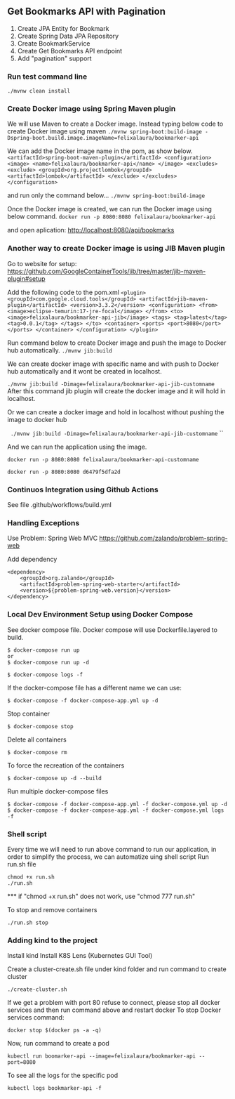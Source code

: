 ## Get Bookmarks API with Pagination

1. Create JPA Entity for Bookmark
2. Create Spring Data JPA Repository
3. Create BookmarkService
4. Create Get Bookmarks API endpoint
5. Add "pagination" support




### Run test command line
`./mvnw clean install`

### Create Docker image using Spring Maven plugin
We will use Maven to create a Docker image.
Instead typing below code to create Docker image using maven
`./mvnw spring-boot:build-image -Dspring-boot.build.image.imageName=felixalaura/bookmarker-api  
`

We can add the Docker image name in the pom, as show below.
`<artifactId>spring-boot-maven-plugin</artifactId>
<configuration>
<image>
<name>felixalaura/bookmarker-api</name>
</image>
<excludes>
<exclude>
<groupId>org.projectlombok</groupId>
<artifactId>lombok</artifactId>
</exclude>
</excludes>
</configuration>`

and run only the command below...
`./mvnw spring-boot:build-image`

Once the Docker image is created, we can run the Docker image using below command.
`docker run -p 8080:8080 felixalaura/bookmarker-api`

and open aplication:
[http://localhost:8080/api/bookmarks](http://localhost:8080/api/bookmarks)


### Another way to create Docker image is using JIB Maven plugin

Go to website for setup:
https://github.com/GoogleContainerTools/jib/tree/master/jib-maven-plugin#setup

Add the following code to the pom.xml
`
<plugin>
<groupId>com.google.cloud.tools</groupId>
<artifactId>jib-maven-plugin</artifactId>
<version>3.3.2</version>
<configuration>
<from>
<image>eclipse-temurin:17-jre-focal</image>
</from>
<to>
<image>felixalaura/bookmarker-api-jib</image>
<tags>
<tag>latest</tag>
<tag>0.0.1</tag>
</tags>
</to>
<container>
<ports>
<port>8080</port>
</ports>
</container>
</configuration>
</plugin>
`

Run command below to create Docker image and push the image to Docker hub automatically.
`./mvnw jib:build`

We can create docker image with specific name and with push to Docker hub automatically and it wont be created in localhost.

``./mvnw jib:build -Dimage=felixalaura/bookmarker-api-jib-customname``
After this command jib plugin will create the docker image and it will hold in localhost.

Or we can create a docker image and hold in localhost without pushing the image to docker hub

``
./mvnw jib:build -Dimage=felixalaura/bookmarker-api-jib-customname``
``

And we can run the application using the image.

``docker run -p 8080:8080 felixalaura/bookmarker-api-customname``

``docker run -p 8080:8080 d6479f5dfa2d``


### Continuos Integration using Github Actions
See file .github/workflows/build.yml

### Handling Exceptions
Use Problem: Spring Web MVC
https://github.com/zalando/problem-spring-web

Add dependency
```
<dependency>
    <groupId>org.zalando</groupId>
    <artifactId>problem-spring-web-starter</artifactId>
    <version>${problem-spring-web.version}</version>
</dependency>
```

### Local Dev Environment Setup using Docker Compose
See docker compose file.
Docker compose will use Dockerfile.layered to build.
```
$ docker-compose run up
or
$ docker-compose run up -d

$ docker-compose logs -f
```

If the docker-compose file has a different name we can use:
```
$ docker-compose -f docker-compose-app.yml up -d
```

Stop container
```
$ docker-compose stop
```

Delete all containers
```
$ docker-compose rm
```

To force the recreation of the containers
```
$ docker-compose up -d --build
```

Run multiple docker-compose files
```
$ docker-compose -f docker-compose-app.yml -f docker-compose.yml up -d
$ docker-compose -f docker-compose-app.yml -f docker-compose.yml logs -f
```

### Shell script
Every time we will need to run above command to run our application, in order to simplify the process, we can automatize uing shell script
Run run.sh file
```
chmod +x run.sh
./run.sh
```
*** if "chmod +x run.sh" does not work, use "chmod 777 run.sh"

To stop and remove containers
```
./run.sh stop
```

### Adding kind to the project
Install kind
Install K8S Lens (Kubernetes GUI Tool)

Create a cluster-create.sh file under kind folder and  run command to create cluster
```
./create-cluster.sh

```
If we get a problem with port 80 refuse to connect, please stop all docker services and then run command above and restart docker
To stop Docker services command:
```
docker stop $(docker ps -a -q)
```


Now, run command to create a pod
```
kubectl run boomarker-api --image=felixalaura/bookmarker-api --port=8080
```

To see all the logs for the specific pod
```
kubectl logs bookmarker-api -f
```